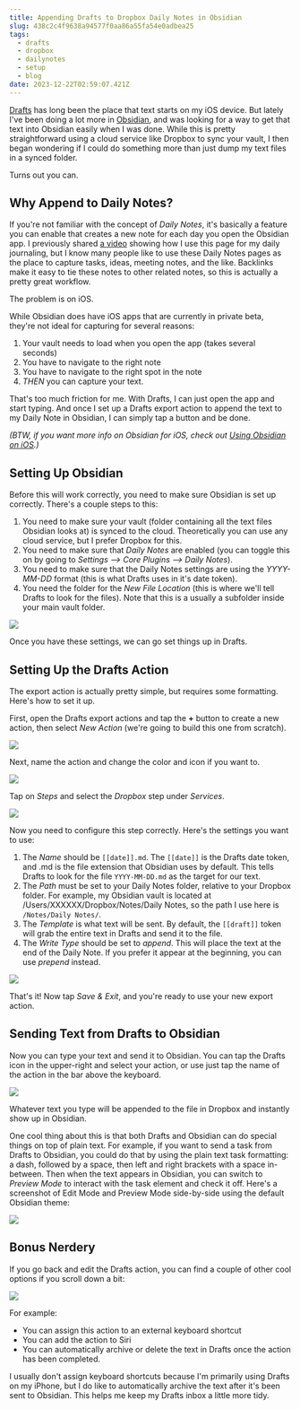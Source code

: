 ```yaml
---
title: Appending Drafts to Dropbox Daily Notes in Obsidian
slug: 438c2c4f9638a94577f0aa86a55fa54e0adbea25
tags:
  - drafts
  - dropbox
  - dailynotes
  - setup
  - blog
date: 2023-12-22T02:59:07.421Z
---
```


[Drafts](https://getdrafts.com/) has long been the place that text starts on my iOS device. But lately I've been doing a lot more in [Obsidian](https://obsidian.md/), and was looking for a way to get that text into Obsidian easily when I was done. While this is pretty straightforward using a cloud service like Dropbox to sync your vault, I then began wondering if I could do something more than just dump my text files in a synced folder.

Turns out you can.

## Why Append to Daily Notes?

If you're not familiar with the concept of *Daily Notes*, it's basically a feature you can enable that creates a new note for each day you open the Obsidian app. I previously shared [a video](https://thesweetsetup.com/journaling-using-daily-questions-in-obsidian) showing how I use this page for my daily journaling, but I know many people like to use these Daily Notes pages as the place to capture tasks, ideas, meeting notes, and the like. Backlinks make it easy to tie these notes to other related notes, so this is actually a pretty great workflow.

The problem is on iOS.

While Obsidian does have iOS apps that are currently in private beta, they're not ideal for capturing for several reasons:

1.  Your vault needs to load when you open the app (takes several seconds)
2.  You have to navigate to the right note
3.  You have to navigate to the right spot in the note
4.  *THEN* you can capture your text.

That's too much friction for me. With Drafts, I can just open the app and start typing. And once I set up a Drafts export action to append the text to my Daily Note in Obsidian, I can simply tap a button and be done.

*(BTW, if you want more info on Obsidian for iOS, check out [Using Obsidian on iOS](/posts/dc8c4d000e1cde4cf3cbe6e6c4344b736a40b7c8).)*

## Setting Up Obsidian

Before this will work correctly, you need to make sure Obsidian is set up correctly. There's a couple steps to this:

1.  You need to make sure your vault (folder containing all the text files Obsidian looks at) is synced to the cloud. Theoretically you can use any cloud service, but I prefer Dropbox for this.
2.  You need to make sure that *Daily Notes* are enabled (you can toggle this on by going to *Settings --> Core Plugins --> Daily Notes*).
3.  You need to make sure that the Daily Notes settings are using the *YYYY-MM-DD* format (this is what Drafts uses in it's date token).
4.  You need the folder for the *New File Location* (this is where we'll tell Drafts to look for the files). Note that this is a usually a subfolder inside your main vault folder.

![](https://thesweetsetup.com/wp-content/uploads/2021/04/obsidian1.jpg)

Once you have these settings, we can go set things up in Drafts.

## Setting Up the Drafts Action

The export action is actually pretty simple, but requires some formatting. Here's how to set it up.

First, open the Drafts export actions and tap the **+** button to create a new action, then select *New Action* (we're going to build this one from scratch).

![](https://thesweetsetup.com/wp-content/uploads/2021/04/drafts1.jpg)

Next, name the action and change the color and icon if you want to.

![](https://thesweetsetup.com/wp-content/uploads/2021/04/drafts2.jpg)

Tap on *Steps* and select the *Dropbox* step under *Services*.

![](https://thesweetsetup.com/wp-content/uploads/2021/04/drafts3.jpg)

Now you need to configure this step correctly. Here's the settings you want to use:

1.  The *Name* should be `[[date]].md`. The `[[date]]` is the Drafts date token, and .md is the file extension that Obsidian uses by default. This tells Drafts to look for the file `YYYY-MM-DD.md` as the target for our text.
2.  The *Path* must be set to your Daily Notes folder, relative to your Dropbox folder. For example, my Obsidian vault is located at /Users/XXXXXX/Dropbox/Notes/Daily Notes, so the path I use here is `/Notes/Daily Notes/`.
3.  The *Template* is what text will be sent. By default, the `[[draft]]` token will grab the entire text in Drafts and send it to the file.
4.  The *Write Type* should be set to *append*. This will place the text at the end of the Daily Note. If you prefer it appear at the beginning, you can use *prepend* instead.

![](https://thesweetsetup.com/wp-content/uploads/2021/04/drafts4.jpg)

That's it! Now tap *Save & Exit*, and you're ready to use your new export action.

## Sending Text from Drafts to Obsidian

Now you can type your text and send it to Obsidian. You can tap the Drafts icon in the upper-right and select your action, or use just tap the name of the action in the bar above the keyboard.

![](https://thesweetsetup.com/wp-content/uploads/2021/04/drafts5.jpg)

Whatever text you type will be appended to the file in Dropbox and instantly show up in Obsidian.

One cool thing about this is that both Drafts and Obsidian can do special things on top of plain text. For example, if you want to send a task from Drafts to Obsidian, you could do that by using the plain text task formatting: a dash, followed by a space, then left and right brackets with a space in-between. Then when the text appears in Obsidian, you can switch to *Preview Mode* to interact with the task element and check it off. Here's a screenshot of Edit Mode and Preview Mode side-by-side using the default Obsidian theme:

![](https://thesweetsetup.com/wp-content/uploads/2021/04/obsidian2.jpg)

## Bonus Nerdery

If you go back and edit the Drafts action, you can find a couple of other cool options if you scroll down a bit:

![](https://thesweetsetup.com/wp-content/uploads/2021/04/drafts6.jpg)

For example:

*   You can assign this action to an external keyboard shortcut
*   You can add the action to Siri
*   You can automatically archive or delete the text in Drafts once the action has been completed.

I usually don't assign keyboard shortcuts because I'm primarily using Drafts on my iPhone, but I do like to automatically archive the text after it's been sent to Obsidian. This helps me keep my Drafts inbox a little more tidy.
